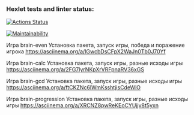 ### Hexlet tests and linter status:

[![Actions Status](https://github.com/DiMazurenko/frontend-project-lvl1/workflows/hexlet-check/badge.svg)](https://github.com/DiMazurenko/frontend-project-lvl1/actions)

[![Maintainability](https://api.codeclimate.com/v1/badges/e354b83b7d0018666d70/maintainability)](https://codeclimate.com/github/DiMazurenko/frontend-project-lvl1/maintainability)

Игра brain-even
Установка пакета, запуск игры, победа и поражение игрока
https://asciinema.org/a/IGwcbDsCFpX2WaJn0Tb0J70Yf

Игра brain-calc
Установка пакета, запуск игры, разные исходы игры
https://asciinema.org/a/2FG7lyrNKpXrVRFpnaRV36xGS

Игра brain-gcd
Установка пакета, запуск игры, разные исходы игры
https://asciinema.org/a/ftCKZNc6lWmKsshtjisCdeWlO

Игра brain-progression
Установка пакета, запуск игры, разные исходы игры
https://asciinema.org/a/XRCNZ8pwReKEoCYUjjv8t5yxn

